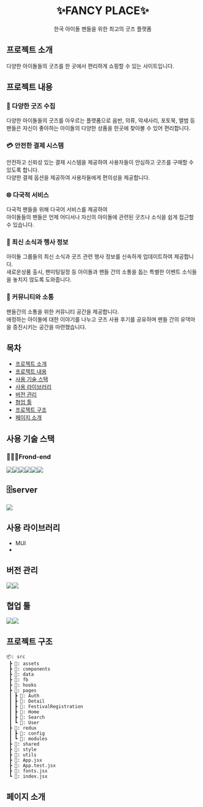 <h1 align="center">✨FANCY PLACE✨</h1>

<p align="center">한국 아이돌 팬들을 위한 최고의 굿즈 플랫폼</p>

## 프로젝트 소개
다양한 아이돌들의 굿즈를 한 곳에서 편리하게 쇼핑할 수 있는 사이트입니다.


## 프로젝트 내용

### 🎁 다양한 굿즈 수집
  다양한 아이돌들의 굿즈를 아우르는 플랫폼으로 음반,  의류, 악세사리, 포토북, 앨범 등 <br />
  팬들은 자신이 좋아하는 아이돌의 다양한 상품을 한곳에 찾아볼 수 있어 편리합니다.
    
### 💳 안전한 결제 시스템
 안전하고 신뢰성 있는 결제 시스템을 제공하여 사용자들이 안심하고 굿즈를 구매할 수 있도록 합니다. <br />
 다양한 결제 옵션을 제공하여 사용자들에게 편의성을 제공합니다.
    
 ### 🌐 다국적 서비스
 다국적 팬들을 위해 다국어 서비스를 제공하여 <br />
 아이돌들의 팬들은 언제 어디서나 자신의 아이돌에 관련된 굿즈나 소식을 쉽게 접근할 수 있습니다.
    
### 📆 최신 소식과 행사 정보
아이돌 그룹들의 최신 소식과 굿즈 관련 행사 정보를 신속하게 업데이트하여 제공합니다. <br />
새로운상품 출시, 팬미팅일정 등 아이돌과 팬들 간의 소통을 돕는 특별한 이벤트 소식들을 놓치지 않도록 도와줍니다.
    
### 💛 커뮤니티와 소통
팬들간의 소통을 위한 커뮤니티 공간을 제공합니다. <br />
애정하는 아이돌에 대한 이야기를 나누고 굿즈 사용 후기를 공유하며 팬들 간의 유댁마을 증진시키는 공간을 마련했습니다.


## 목차
- [프로젝트 소개](#프로젝트-소개)
- [프로젝트 내용](#프로젝트-내용)
- [사용 기술 스택](#사용-기술-스택)
- [사용 라이브러리](#사용-라이브러리)
- [버전 관리](#버전-관리)
- [협업 툴](#협업-툴)
- [프로젝트 구조](#프로젝트-구조)
- [페이지 소개](#페이지-소개)


## 사용 기술 스택
### 🧑🏼‍💻Frond-end
<img src="https://img.shields.io/badge/HTML5-E34F26?style=for-the-badge&logo=html5&logoColor=white"><img src="https://img.shields.io/badge/CSS3-1572B6?style=for-the-badge&logo=css3&logoColor=white"><img src="https://img.shields.io/badge/JavaScript-323330?style=for-the-badge&logo=javascript&logoColor=F7DF1E"><img src="https://img.shields.io/badge/React-20232A?style=for-the-badge&logo=react&logoColor=61DAFB"><img src="https://img.shields.io/badge/TypeScript-007ACC?style=for-the-badge&logo=typescript&logoColor=white"><img src="https://img.shields.io/badge/Redux-764ABC?style=for-the-badge&logo=Redux&logoColor=purple">

## 🗄️server
<img src="https://img.shields.io/badge/firebase-FFCA28?style=flat-square&logo=firebase&logoColor=black">

## 사용 라이브러리
* MUI
* 
## 버전 관리
<img src="https://img.shields.io/badge/GIT-E44C30?style=for-the-badge&logo=git&logoColor=white"><img src="https://img.shields.io/badge/GitHub-100000?style=for-the-badge&logo=github&logoColor=white">

## 협업 툴
<img src="https://img.shields.io/badge/Slack-4A154B?style=for-the-badge&logo=slack&logoColor=white"><img src="https://img.shields.io/badge/Figma-a259ff?style=for-the-badge&logo=figma&logoColor=white">

## 프로젝트 구조

```
📦: src
 ┣ 📂: assets
 ┣ 📂: components
 ┣ 📂: data
 ┣ 📂: fb
 ┣ 📂: hooks
 ┣ 📂: pages
 ┃ ┣ 📂: Auth
 ┃ ┣ 📂: Detail
 ┃ ┣ 📂: FestivalRegistration
 ┃ ┣ 📂: Home
 ┃ ┣ 📂: Search
 ┃ ┗ 📂: User
 ┣ 📂: redux
 ┃ ┣ 📂: config
 ┃ ┗ 📂: modules
 ┣ 📂: shared
 ┣ 📂: style
 ┣ 📂: utils
 ┣ 📜: App.jsx
 ┣ 📜: App.test.jsx
 ┣ 📜: fonts.jsx
 ┗ 📜: index.jsx
```


## 페이지 소개
